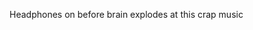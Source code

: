 <!--
id: 184754831
link: http://kevinisom.info/post/184754831/headphones-on-before-brain-explodes-at-this-crap
slug: headphones-on-before-brain-explodes-at-this-crap
date: Fri Sep 11 2009 09:03:05 GMT+1200 (NZST)
raw: {"blog_name":"kevinisom","id":184754831,"post_url":"http://kevinisom.info/post/184754831/headphones-on-before-brain-explodes-at-this-crap","slug":"headphones-on-before-brain-explodes-at-this-crap","type":"text","date":"2009-09-10 21:03:05 GMT","timestamp":1252616585,"state":"published","format":"html","reblog_key":"8frwz94e","tags":[],"short_url":"http://tmblr.co/Zw68YyB0oAF","highlighted":[],"feed_item":"http://twitter.com/kev_nz/statuses/3894365455","from_feed_id":"650289","note_count":0,"title":null,"body":"<p>Headphones on before brain explodes at this crap music</p>"}
publish: 2009-09-011
tags: 
title: null
-->


Headphones on before brain explodes at this crap music


